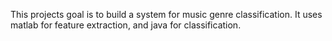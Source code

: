 This projects goal is to build a system for music genre classification. It uses matlab for feature extraction, and java for classification.